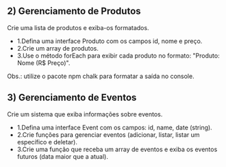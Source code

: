 ## 2) Gerenciamento de Produtos
Crie uma lista de produtos e exiba-os formatados.

- 1.Defina uma interface Produto com os campos id, nome e preço.
- 2.Crie um array de produtos.
- 3.Use o método forEach para exibir cada produto no formato: "Produto: Nome (R$ Preço)".
  
Obs.: utilize o pacote npm chalk para formatar a saída no console.

## 3) Gerenciamento de Eventos
Crie um sistema que exiba informações sobre eventos.

- 1.Defina uma interface Event com os campos: id, name, date (string).
- 2.Crie funções para gerenciar eventos (adicionar, listar, listar um específico e deletar).
- 3.Crie uma função que receba um array de eventos e exiba os eventos futuros (data maior que a atual).
